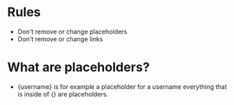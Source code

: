 # Rules
- Don't remove or change placeholders
- Don't remove or change links

# What are placeholders?
- {username} is for example a placeholder for a username everything that is inside of {} are placeholders. 
